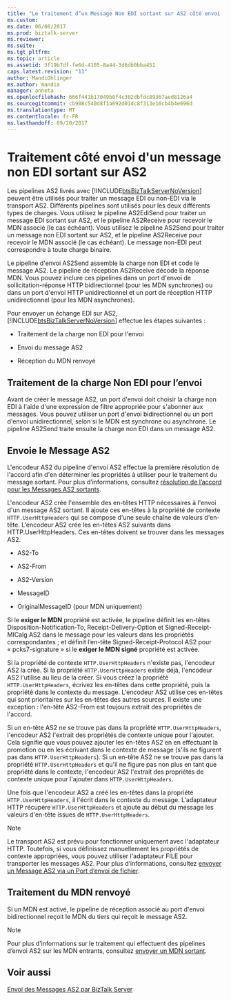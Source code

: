 ```yaml
---
title: "Le traitement d’un Message Non EDI sortant sur AS2 côté envoi | Documents Microsoft"
ms.custom: 
ms.date: 06/08/2017
ms.prod: biztalk-server
ms.reviewer: 
ms.suite: 
ms.tgt_pltfrm: 
ms.topic: article
ms.assetid: 3f19b7df-fe6d-4105-8a44-3d6db0bba451
caps.latest.revision: "13"
author: MandiOhlinger
ms.author: mandia
manager: anneta
ms.openlocfilehash: 666f441b17049b0f4c302dbfdc89367aed8126a4
ms.sourcegitcommit: cb908c540d8f1a692d01dc8f313e16cb4b4e696d
ms.translationtype: MT
ms.contentlocale: fr-FR
ms.lasthandoff: 09/20/2017
---
```

# <a name="send-side-processing-of-an-outgoing-non-edi-message-over-as2"></a>Traitement côté envoi d'un message non EDI sortant sur AS2
Les pipelines AS2 livrés avec [!INCLUDE[btsBizTalkServerNoVersion](../includes/btsbiztalkservernoversion-md.md)] peuvent être utilisés pour traiter un message EDI ou non-EDI via le transport AS2. Différents pipelines sont utilisés pour les deux différents types de charges. Vous utilisez le pipeline AS2EdiSend pour traiter un message EDI sortant sur AS2, et le pipeline AS2Receive pour recevoir le MDN associé (le cas échéant). Vous utilisez le pipeline AS2Send pour traiter un message non EDI sortant sur AS2, et le pipeline AS2Receive pour recevoir le MDN associé (le cas échéant). Le message non-EDI peut correspondre à toute charge binaire.  
  
 Le pipeline d'envoi AS2Send assemble la charge non EDI et code le message AS2. Le pipeline de réception AS2Receive décode la réponse MDN. Vous pouvez inclure ces pipelines dans un port d'envoi de sollicitation-réponse HTTP bidirectionnel (pour les MDN synchrones) ou dans un port d'envoi HTTP unidirectionnel et un port de réception HTTP unidirectionnel (pour les MDN asynchrones).  
  
 Pour envoyer un échange EDI sur AS2, [!INCLUDE[btsBizTalkServerNoVersion](../includes/btsbiztalkservernoversion-md.md)] effectue les étapes suivantes :  
  
-   Traitement de la charge non EDI pour l'envoi  
  
-   Envoi du message AS2  
  
-   Réception du MDN renvoyé  
  
## <a name="processing-the-non-edi-payload-for-sending"></a>Traitement de la charge Non EDI pour l’envoi  
 Avant de créer le message AS2, un port d'envoi doit choisir la charge non EDI à l'aide d'une expression de filtre appropriée pour s'abonner aux messages. Vous pouvez utiliser un port d'envoi bidirectionnel ou un port d'envoi unidirectionnel, selon si le MDN est synchrone ou asynchrone. Le pipeline AS2Send traite ensuite la charge non EDI dans un message AS2.  
  
## <a name="sending-the-as2-message"></a>Envoie le Message AS2  
 L'encodeur AS2 du pipeline d'envoi AS2 effectue la première résolution de l'accord afin d'en déterminer les propriétés à utiliser pour le traitement du message sortant. Pour plus d’informations, consultez [résolution de l’accord pour les Messages AS2 sortants](../core/agreement-resolution-for-outgoing-as2-messages.md).  
  
 L'encodeur AS2 crée l'ensemble des en-têtes HTTP nécessaires à l'envoi d'un message AS2 sortant. Il ajoute ces en-têtes à la propriété de contexte `HTTP.UserHttpHeaders` qui se compose d'une seule chaîne de valeurs d'en-tête. L'encodeur AS2 crée les en-têtes AS2 suivants dans HTTP.UserHttpHeaders. Ces en-têtes doivent se trouver dans les messages AS2.  
  
-   AS2-To  
  
-   AS2-From  
  
-   AS2-Version  
  
-   MessageID  
  
-   OriginalMessageID (pour MDN uniquement)  
  
 Si le **exiger le MDN** propriété est activée, le pipeline définit les en-têtes Disposition-Notification-To, Receipt-Delivery-Option et Signed-Receipt-MICalg AS2 dans le message pour les valeurs dans les propriétés correspondantes ; et définit l’en-tête Signed-Receipt-Protocol AS2 pour « pcks7-signature » si le **exiger le MDN signé** propriété est activée.  
  
 Si la propriété de contexte `HTTP.UserHttpHeaders` n'existe pas, l'encodeur AS2 la crée. Si la propriété `HTTP.UserHttpHeaders` existe déjà, l'encodeur AS2 l'utilise au lieu de la créer. Si vous créez la propriété `HTTP.UserHttpHeaders`, écrivez les en-têtes dans cette propriété, puis la propriété dans le contexte du message. L'encodeur AS2 utilise ces en-têtes qui sont prioritaires sur les en-têtes des autres sources. Il existe une exception : l'en-tête AS2-From est toujours extrait des propriétés de l'accord.  
  
 Si un en-tête AS2 ne se trouve pas dans la propriété `HTTP.UserHttpHeaders`, l'encodeur AS2 l'extrait des propriétés de contexte unique pour l'ajouter. Cela signifie que vous pouvez ajouter les en-têtes AS2 en en effectuant la promotion ou en les écrivant dans le contexte de message (s'ils ne figurent pas dans `HTTP.UserHttpHeaders`). Si un en-tête AS2 ne se trouve pas dans la propriété `HTTP.UserHttpHeaders` et qu'il ne figure pas non plus en tant que propriété dans le contexte, l'encodeur AS2 l'extrait des propriétés de contexte unique pour l'ajouter dans  `HTTP.UserHttpHeaders`.  
  
 Une fois que l'encodeur AS2 a créé les en-têtes dans la propriété `HTTP.UserHttpHeaders`, il l'écrit dans le contexte du message. L'adaptateur HTTP récupère `HTTP.UserHttpHeaders` et ajoute au début du message les valeurs d'en-tête issues de  `HTTP.UserHttpHeaders`.  
  
> [!NOTE]
>  Le transport AS2 est prévu pour fonctionner uniquement avec l'adaptateur HTTP. Toutefois, si vous définissez manuellement les propriétés de contexte appropriées, vous pouvez utiliser l'adaptateur FILE pour transporter les messages AS2. Pour plus d’informations, consultez [envoyer un Message AS2 via un Port d’envoi de fichier](../core/sending-an-as2-message-over-a-file-send-port.md).  
  
## <a name="processing-the-returned-mdn"></a>Traitement du MDN renvoyé  
 Si un MDN est activé, le pipeline de réception associé au port d'envoi bidirectionnel reçoit le MDN du tiers qui reçoit le message AS2.  
  
> [!NOTE]
>  Pour plus d’informations sur le traitement qui effectuent des pipelines d’envoi AS2 sur les MDN entrants, consultez [envoyer un MDN sortant](../core/sending-an-outgoing-mdn.md).  
  
## <a name="see-also"></a>Voir aussi  
 [Envoi des Messages AS2 par BizTalk Server](../core/how-biztalk-server-sends-as2-messages.md)